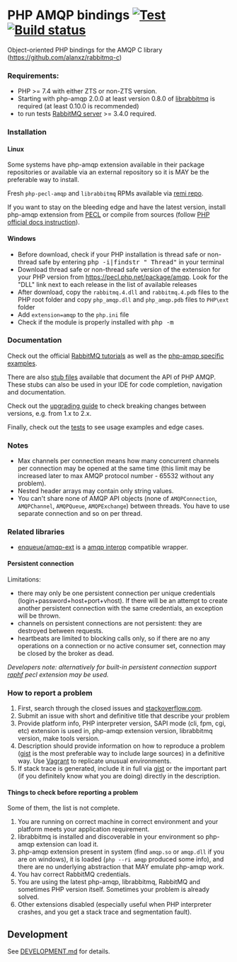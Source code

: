 # PHP AMQP bindings [![Test](https://github.com/php-amqp/php-amqp/actions/workflows/test.yaml/badge.svg)](https://github.com/php-amqp/php-amqp/actions/workflows/test.yaml) [![Build status](https://ci.appveyor.com/api/projects/status/sv5o1id5oj63w9hu/branch/latest?svg=true)](https://ci.appveyor.com/project/lstrojny/php-amqp-7lf47/branch/latest)

Object-oriented PHP bindings for the AMQP C library (https://github.com/alanxz/rabbitmq-c)

### Requirements:

- PHP >= 7.4 with either ZTS or non-ZTS version.
- Starting with php-amqp 2.0.0 at least version 0.8.0 of [librabbitmq](https://github.com/alanxz/rabbitmq-c) is
  required (at least 0.10.0 is recommended)
- to run tests [RabbitMQ server](https://www.rabbitmq.com/) >= 3.4.0 required.

### Installation

#### Linux

Some systems have php-amqp extension available in their package repositories or available via an external repository so it is MAY be the preferable
way to install.

Fresh `php-pecl-amqp` and `librabbitmq` RPMs available via [remi repo](http://rpms.remirepo.net/).

If you want to stay on the bleeding edge and have the latest version, install php-amqp extension from
[PECL](http://pecl.php.net/package/amqp) or compile from sources
(follow [PHP official docs instruction](http://us1.php.net/manual/en/install.pecl.phpize.php)).

#### Windows

- Before download, check if your PHP installation is thread safe or non-thread safe by entering <kbd>php -i|findstr "
  Thread"</kbd> in your terminal
- Download thread safe or non-thread safe version of the extension for your PHP version
  from https://pecl.php.net/package/amqp. Look for the "DLL" link next to each release in the list of available releases
- After download, copy the `rabbitmq.4.dll` and `rabbitmq.4.pdb` files to the PHP root folder and copy `php_amqp.dll`
  and `php_amqp.pdb` files to `PHP\ext` folder
- Add `extension=amqp` to the `php.ini` file
- Check if the module is properly installed with <kbd>php -m</kbd>

### Documentation

Check out the official [RabbitMQ tutorials](http://www.rabbitmq.com/getstarted.html)
as well as the [php-amqp specific examples](https://github.com/rabbitmq/rabbitmq-tutorials/tree/main/php-amqp).

There are also [stub files](https://github.com/php-amqp/php-amqp/tree/latest/stubs) available that document the API of
PHP AMQP. These stubs can also be used in your IDE for code completion, navigation and documentation.

Check out the [upgrading guide](https://github.com/php-amqp/php-amqp/tree/latest/UPGRADING.md) to check
breaking changes between versions, e.g. from 1.x to 2.x.

Finally, check out the [tests](https://github.com/php-amqp/php-amqp/tree/latest/tests) to see usage examples and edge
cases.

### Notes

- Max channels per connection means how many concurrent channels per connection may be opened at the same time
  (this limit may be increased later to max AMQP protocol number - 65532 without any problem).
- Nested header arrays may contain only string values.
- You can't share none of AMQP API objects (none of `AMQPConnection`, `AMQPChannel`, `AMQPQueue`, `AMQPExchange`)
  between threads.
  You have to use separate connection and so on per thread.

### Related libraries

* [enqueue/amqp-ext](https://github.com/php-enqueue/amqp-ext) is
  a [amqp interop](https://github.com/queue-interop/queue-interop#amqp-interop) compatible wrapper.

#### Persistent connection

Limitations:

- there may only be one persistent connection per unique credentials (login+password+host+port+vhost).
  If there will be an attempt to create another persistent connection with the same credentials, an exception will be
  thrown.
- channels on persistent connections are not persistent: they are destroyed between requests.
- heartbeats are limited to blocking calls only, so if there are no any operations on a connection or no active
  consumer set, connection may be closed by the broker as dead.

*Developers note: alternatively for built-in persistent connection support [raphf](http://pecl.php.net/package/raphf)
pecl extension may be used.*

### How to report a problem

1. First, search through the closed issues and [stackoverflow.com](http://stackoverflow.com).
2. Submit an issue with short and definitive title that describe your problem
3. Provide platform info, PHP interpreter version, SAPI mode (cli, fpm, cgi, etc) extension is used in, php-amqp
   extension version, librabbitmq version, make tools version.
4. Description should provide information on how to reproduce a problem ([gist](https://gist.github.com/) is the most
   preferable way to include large sources) in a definitive way. Use [Vagrant](http://www.vagrantup.com/) to replicate
   unusual environments.
5. If stack trace is generated, include it in full via [gist](https://gist.github.com/) or the important part (if you
   definitely know what you are doing) directly in the description.

#### Things to check before reporting a problem

Some of them, the list is not complete.

1. You are running on correct machine in correct environment and your platform meets your application requirement.
2. librabbitmq is installed and discoverable in your environment so php-amqp extension can load it.
3. php-amqp extension present in system (find `amqp.so` or `amqp.dll` if you are on windows), it is
   loaded (`php --ri amqp` produced some info), and there are no underlying abstraction that MAY emulate php-amqp work.
4. You hav correct RabbitMQ credentials.
5. You are using the latest php-amqp, librabbitmq, RabbitMQ and sometimes PHP version itself. Sometimes your problem is
   already solved.
6. Other extensions disabled (especially useful when PHP interpreter crashes, and you get a stack trace and segmentation
   fault).

## Development

See [DEVELOPMENT.md](DEVELOPMENT.md) for details.
